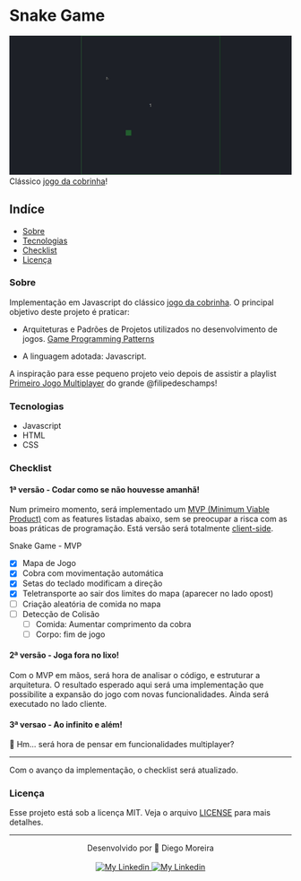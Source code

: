# Snake Game

<a href="https://www.diegomoreira.net.br/snake-game">![Preview](/previews/preview-1.gif)</a>
Clássico [jogo da cobrinha](https://www.diegomoreira.net.br/snake-game)!
## Indíce

- [Sobre](#-sobre)
- [Tecnologias](#-tecnologias)
- [Checklist](#-checklist)
- [Licença](#-licença)

### Sobre

Implementação em Javascript do clássico [jogo da cobrinha](https://en.wikipedia.org/wiki/Snake_(video_game_genre)). O principal objetivo deste projeto é praticar:

- Arquiteturas e Padrões de Projetos utilizados no desenvolvimento de jogos. [Game Programming Patterns](https://gameprogrammingpatterns.com/)

- A linguagem adotada: Javascript. 

A inspiração para esse pequeno projeto veio depois de assistir a playlist [Primeiro Jogo Multiplayer](https://www.youtube.com/watch?v=0sTfIZvjYJk&list=PLMdYygf53DP5SVQQrkKCVWDS0TwYLVitL) do grande @filipedeschamps!

### Tecnologias

- Javascript
- HTML
- CSS

### Checklist

#### 1ª versão - Codar como se não houvesse amanhã!

Num primeiro momento, será implementado um [MVP (Minimum Viable Product)](https://pt.wikipedia.org/wiki/Produto_vi%C3%A1vel_m%C3%ADnimo) com as features listadas abaixo, sem se preocupar a risca com as boas práticas de programação. Está versão será totalmente [client-side](https://pt.wikipedia.org/wiki/Lado_cliente).

Snake Game - MVP
- [x] Mapa de Jogo
- [x] Cobra com movimentação automática
- [x] Setas do teclado modificam a direção
- [x] Teletransporte ao sair dos limites do mapa (aparecer no lado opost)
- [ ] Criação aleatória de comida no mapa
- [ ] Detecção de Colisão
  - [ ] Comida: Aumentar comprimento da cobra
  - [ ] Corpo: fim de jogo

#### 2ª versão - Joga fora no lixo!

Com o MVP em mãos, será hora de analisar o código, e estruturar a arquitetura. O resultado esperado aqui será uma implementação que possibilite a expansão do jogo com novas funcionalidades. Ainda será executado no lado cliente.

#### 3ª versao - Ao infinito e além!

🤔 Hm... será hora de pensar em funcionalidades multiplayer?

---

Com o avanço da implementação, o checklist será atualizado.

### Licença

Esse projeto está sob a licença MIT. Veja o arquivo [LICENSE](/LICENSE) para mais detalhes.

---

<div align="center">
  <div>Desenvolvido por 🤘 Diego Moreira</div>
  <br>
  <a href="https://github.com/diegyohoho/" >
    <img alt="My Linkedin" src="https://img.shields.io/badge/-diegyohoho-%230077B5?style=social&logo=github">
  </a>
  <a href="https://www.linkedin.com/in/diegyohoho/" >
    <img alt="My Linkedin" src="https://img.shields.io/badge/-diegyohoho-%230077B5?style=social&logo=linkedin">
  </a>
</div>